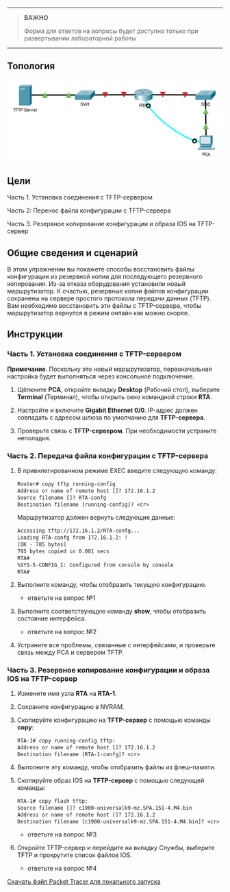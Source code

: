 
---

> **ВАЖНО**
> 
> Форма для ответов на вопросы будет доступна только при развертывании лабораторной работы 

---

## Топология

![](./assets/topology.png)

## Цели

Часть 1. Установка соединения с TFTP-сервером

Часть 2: Перенос файла конфигурации с TFTP-сервера

Часть 3. Резервное копирование конфигурации и образа IOS на TFTP-сервер

## Общие сведения и сценарий

В этом упражнении вы покажете способы восстановить файлы конфигурации из резервной копии для последующего резервного копирования. Из-за отказа оборудования установили новый маршрутизатор. К счастью, резервные копии файлов конфигурации сохранены на сервере простого протокола передачи данных (TFTP). Вам необходимо восстановить эти файлы с TFTP-сервера, чтобы маршрутизатор вернулся в режим онлайн как можно скорее.

## Инструкции

### Часть 1. Установка соединения с TFTP-сервером

**Примечание**. Поскольку это новый маршрутизатор, первоначальная настройка будет выполняться через консольное подключение.

1.  Щёлкните **PCA**, откройте вкладку **Desktop** (Рабочий стол), выберите **Terminal** (Терминал), чтобы открыть окно командной строки **RTA**.

2.  Настройте и включите **Gigabit Ethernet 0/0**. IP-адрес должен совпадать с адресом шлюза по умолчанию для **TFTP-сервера**.

3.  Проверьте связь с **TFTP-сервером**. При необходимости устраните неполадки.

### Часть 2. Передача файла конфигурации с TFTP-сервера

1.  В привилегированном режиме EXEC введите следующую команду:

    ```
    Router# copy tftp running-config
    Address or name of remote host []? 172.16.1.2
    Source filename []? RTA-confg
    Destination filename [running-config]? <cr>
    ```

    Маршрутизатор должен вернуть следующие данные:

    ```
    Accessing tftp://172.16.1.2/RTA-confg...
    Loading RTA-confg from 172.16.1.2: !
    [OK - 785 bytes]
    785 bytes copied in 0.001 secs
    RTA#
    %SYS-5-CONFIG_I: Configured from console by console
    RTA#
    ```

2.  Выполните команду, чтобы отобразить текущую конфигурацию.

    - ответьте на вопрос №1

3.  Выполните соответствующую команду **show**, чтобы отобразить состояние интерфейса.

    - ответьте на вопрос №2

4.  Устраните все проблемы, связанные с интерфейсами, и проверьте связь между PCA и сервером TFTP.

### Часть 3. Резервное копирование конфигурации и образа IOS на TFTP-сервер

1.  Измените имя узла **RTA** на **RTA-1**.

2.  Сохраните конфигурацию в NVRAM.

3.  Скопируйте конфигурацию на **TFTP-сервер** с помощью команды **copy**:

    ```
    RTA-1# copy running-config tftp:
    Address or name of remote host []? 172.16.1.2
    Destination filename [RTA-1-confg]? <cr>
    ```

4. Выполните эту команду, чтобы отобразить файлы из флеш-памяти.

5. Скопируйте образ IOS на **TFTP-сервер** с помощью следующей команды:

    ```
    RTA-1# copy flash tftp:
    Source filename []? c1900-universalk9-mz.SPA.151-4.M4.bin
    Address or name of remote host []? 172.16.1.2
    Destination filename [c1900-universalk9-mz.SPA.151-4.M4.bin]? <cr>
    ```

    - ответьте на вопрос №3

6. Откройте TFTP-сервер и перейдите на вкладку Службы, выберите TFTP и прокрутите список файлов IOS.

    - ответьте на вопрос №4

[Скачать файл Packet Tracer для локального запуска](./assets/10.6.10-lab.pka)
